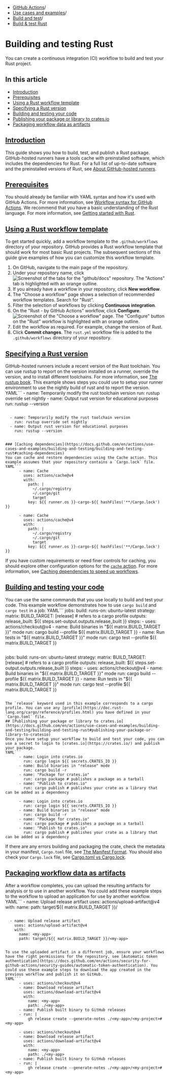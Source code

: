  * [GitHub Actions](https://docs.github.com/en/actions "GitHub Actions")/
  * [Use cases and examples](https://docs.github.com/en/actions/use-cases-and-examples "Use cases and examples")/
  * [Build and test](https://docs.github.com/en/actions/use-cases-and-examples/building-and-testing "Build and test")/
  * [Build & test Rust](https://docs.github.com/en/actions/use-cases-and-examples/building-and-testing/building-and-testing-rust "Build & test Rust")


# Building and testing Rust
You can create a continuous integration (CI) workflow to build and test your Rust project.
## In this article
  * [Introduction](https://docs.github.com/en/actions/use-cases-and-examples/building-and-testing/building-and-testing-rust#introduction)
  * [Prerequisites](https://docs.github.com/en/actions/use-cases-and-examples/building-and-testing/building-and-testing-rust#prerequisites)
  * [Using a Rust workflow template](https://docs.github.com/en/actions/use-cases-and-examples/building-and-testing/building-and-testing-rust#using-a-rust-workflow-template)
  * [Specifying a Rust version](https://docs.github.com/en/actions/use-cases-and-examples/building-and-testing/building-and-testing-rust#specifying-a-rust-version)
  * [Building and testing your code](https://docs.github.com/en/actions/use-cases-and-examples/building-and-testing/building-and-testing-rust#building-and-testing-your-code)
  * [Publishing your package or library to crates.io](https://docs.github.com/en/actions/use-cases-and-examples/building-and-testing/building-and-testing-rust#publishing-your-package-or-library-to-cratesio)
  * [Packaging workflow data as artifacts](https://docs.github.com/en/actions/use-cases-and-examples/building-and-testing/building-and-testing-rust#packaging-workflow-data-as-artifacts)


## [Introduction](https://docs.github.com/en/actions/use-cases-and-examples/building-and-testing/building-and-testing-rust#introduction)
This guide shows you how to build, test, and publish a Rust package.
GitHub-hosted runners have a tools cache with preinstalled software, which includes the dependencies for Rust. For a full list of up-to-date software and the preinstalled versions of Rust, see [About GitHub-hosted runners](https://docs.github.com/en/actions/using-github-hosted-runners/using-github-hosted-runners/about-github-hosted-runners#preinstalled-software).
## [Prerequisites](https://docs.github.com/en/actions/use-cases-and-examples/building-and-testing/building-and-testing-rust#prerequisites)
You should already be familiar with YAML syntax and how it's used with GitHub Actions. For more information, see [Workflow syntax for GitHub Actions](https://docs.github.com/en/actions/using-workflows/workflow-syntax-for-github-actions).
We recommend that you have a basic understanding of the Rust language. For more information, see [Getting started with Rust](https://www.rust-lang.org/learn).
## [Using a Rust workflow template](https://docs.github.com/en/actions/use-cases-and-examples/building-and-testing/building-and-testing-rust#using-a-rust-workflow-template)
To get started quickly, add a workflow template to the `.github/workflows` directory of your repository.
GitHub provides a Rust workflow template that should work for most basic Rust projects. The subsequent sections of this guide give examples of how you can customize this workflow template.
  1. On GitHub, navigate to the main page of the repository.
  2. Under your repository name, click 
![Screenshot of the tabs for the "github/docs" repository. The "Actions" tab is highlighted with an orange outline.](https://docs.github.com/assets/cb-12958/images/help/repository/actions-tab-global-nav-update.png)
  3. If you already have a workflow in your repository, click **New workflow**.
  4. The "Choose a workflow" page shows a selection of recommended workflow templates. Search for "Rust".
  5. Filter the selection of workflows by clicking **Continuous integration**.
  6. On the "Rust - by GitHub Actions" workflow, click **Configure**.
![Screenshot of the "Choose a workflow" page. The "Configure" button on the "Rust" workflow is highlighted with an orange outline.](https://docs.github.com/assets/cb-91615/images/help/actions/starter-workflow-rust.png)
  7. Edit the workflow as required. For example, change the version of Rust.
  8. Click **Commit changes**.
The `rust.yml` workflow file is added to the `.github/workflows` directory of your repository.


## [Specifying a Rust version](https://docs.github.com/en/actions/use-cases-and-examples/building-and-testing/building-and-testing-rust#specifying-a-rust-version)
GitHub-hosted runners include a recent version of the Rust toolchain. You can use rustup to report on the version installed on a runner, override the version, and to install different toolchains. For more information, see [The rustup book](https://rust-lang.github.io/rustup/).
This example shows steps you could use to setup your runner environment to use the nightly build of rust and to report the version.
YAML```
      - name: Temporarily modify the rust toolchain version
        run: rustup override set nightly
      - name: Output rust version for educational purposes
        run: rustup --version

```
```
      - name: Temporarily modify the rust toolchain version
        run: rustup override set nightly
      - name: Output rust version for educational purposes
        run: rustup --version

```

### [Caching dependencies](https://docs.github.com/en/actions/use-cases-and-examples/building-and-testing/building-and-testing-rust#caching-dependencies)
You can cache and restore dependencies using the Cache action. This example assumes that your repository contains a `Cargo.lock` file.
YAML```
      - name: Cache
        uses: actions/cache@v4
        with:
          path: |
            ~/.cargo/registry
            ~/.cargo/git
            target
          key: ${{ runner.os }}-cargo-${{ hashFiles('**/Cargo.lock') }}

```
```
      - name: Cache
        uses: actions/cache@v4
        with:
          path: |
            ~/.cargo/registry
            ~/.cargo/git
            target
          key: ${{ runner.os }}-cargo-${{ hashFiles('**/Cargo.lock') }}

```

If you have custom requirements or need finer controls for caching, you should explore other configuration options for the [`cache` action](https://github.com/marketplace/actions/cache). For more information, see [Caching dependencies to speed up workflows](https://docs.github.com/en/actions/using-workflows/caching-dependencies-to-speed-up-workflows).
## [Building and testing your code](https://docs.github.com/en/actions/use-cases-and-examples/building-and-testing/building-and-testing-rust#building-and-testing-your-code)
You can use the same commands that you use locally to build and test your code. This example workflow demonstrates how to use `cargo build` and `cargo test` in a job:
YAML```
jobs:
  build:
    runs-on: ubuntu-latest
    strategy:
      matrix:
        BUILD_TARGET: [release] # refers to a cargo profile
    outputs:
      release_built: ${{ steps.set-output.outputs.release_built }}
    steps:
      - uses: actions/checkout@v4
      - name: Build binaries in "${{ matrix.BUILD_TARGET }}" mode
        run: cargo build --profile ${{ matrix.BUILD_TARGET }}
      - name: Run tests in "${{ matrix.BUILD_TARGET }}" mode
        run: cargo test --profile ${{ matrix.BUILD_TARGET }}

```
```
jobs:
  build:
    runs-on: ubuntu-latest
    strategy:
      matrix:
        BUILD_TARGET: [release] # refers to a cargo profile
    outputs:
      release_built: ${{ steps.set-output.outputs.release_built }}
    steps:
      - uses: actions/checkout@v4
      - name: Build binaries in "${{ matrix.BUILD_TARGET }}" mode
        run: cargo build --profile ${{ matrix.BUILD_TARGET }}
      - name: Run tests in "${{ matrix.BUILD_TARGET }}" mode
        run: cargo test --profile ${{ matrix.BUILD_TARGET }}

```

The `release` keyword used in this example corresponds to a cargo profile. You can use any [profile](https://doc.rust-lang.org/cargo/reference/profiles.html) you have defined in your `Cargo.toml` file.
## [Publishing your package or library to crates.io](https://docs.github.com/en/actions/use-cases-and-examples/building-and-testing/building-and-testing-rust#publishing-your-package-or-library-to-cratesio)
Once you have setup your workflow to build and test your code, you can use a secret to login to [crates.io](https://crates.io/) and publish your package.
YAML```
      - name: Login into crates.io
        run: cargo login ${{ secrets.CRATES_IO }}
      - name: Build binaries in "release" mode
        run: cargo build -r
      - name: "Package for crates.io"
        run: cargo package # publishes a package as a tarball
      - name: "Publish to crates.io"
        run: cargo publish # publishes your crate as a library that can be added as a dependency

```
```
      - name: Login into crates.io
        run: cargo login ${{ secrets.CRATES_IO }}
      - name: Build binaries in "release" mode
        run: cargo build -r
      - name: "Package for crates.io"
        run: cargo package # publishes a package as a tarball
      - name: "Publish to crates.io"
        run: cargo publish # publishes your crate as a library that can be added as a dependency

```

If there are any errors building and packaging the crate, check the metadata in your manifest, `Cargo.toml` file, see [The Manifest Format](https://doc.rust-lang.org/cargo/reference/manifest.html). You should also check your `Cargo.lock` file, see [Cargo.toml vs Cargo.lock](https://doc.rust-lang.org/cargo/guide/cargo-toml-vs-cargo-lock.html).
## [Packaging workflow data as artifacts](https://docs.github.com/en/actions/use-cases-and-examples/building-and-testing/building-and-testing-rust#packaging-workflow-data-as-artifacts)
After a workflow completes, you can upload the resulting artifacts for analysis or to use in another workflow. You could add these example steps to the workflow to upload an application for use by another workflow.
YAML```
      - name: Upload release artifact
        uses: actions/upload-artifact@v4
        with:
          name: <my-app>
          path: target/${{ matrix.BUILD_TARGET }}/<my-app>

```
```
      - name: Upload release artifact
        uses: actions/upload-artifact@v4
        with:
          name: <my-app>
          path: target/${{ matrix.BUILD_TARGET }}/<my-app>

```

To use the uploaded artifact in a different job, ensure your workflows have the right permissions for the repository, see [Automatic token authentication](https://docs.github.com/en/actions/security-for-github-actions/security-guides/automatic-token-authentication). You could use these example steps to download the app created in the previous workflow and publish it on GitHub.
YAML```
      - uses: actions/checkout@v4
      - name: Download release artifact
        uses: actions/download-artifact@v4
        with:
          name: <my-app>
          path: ./<my-app>
      - name: Publish built binary to GitHub releases
      - run: |
          gh release create --generate-notes ./<my-app>/<my-project>#<my-app>

```
```
      - uses: actions/checkout@v4
      - name: Download release artifact
        uses: actions/download-artifact@v4
        with:
          name: <my-app>
          path: ./<my-app>
      - name: Publish built binary to GitHub releases
      - run: |
          gh release create --generate-notes ./<my-app>/<my-project>#<my-app>

```

